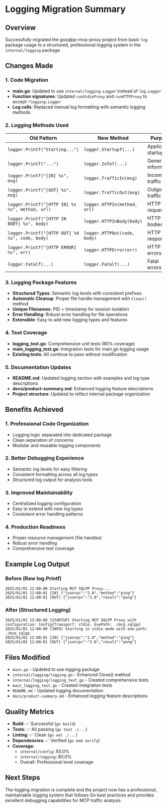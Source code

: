# Logging Migration Summary

## Overview
Successfully migrated the gosqlpp-mcp-proxy project from basic `log` package usage to a structured, professional logging system in the `internal/logging` package.

## Changes Made

### 1. Code Migration
- **main.go**: Updated to use `internal/logging.Logger` instead of `log.Logger`
- **Function signatures**: Updated `runStdioProxy` and `runHTTPProxy` to accept `*logging.Logger`
- **Log calls**: Replaced manual log formatting with semantic logging methods

### 2. Logging Methods Used
| Old Pattern | New Method | Purpose |
|-------------|------------|---------|
| `logger.Printf("Starting...")` | `logger.Startupf(...)` | Application startup |
| `logger.Printf("...")` | `logger.Infof(...)` | General information |
| `logger.Printf("[IN] %s", msg)` | `logger.TrafficIn(msg)` | Incoming traffic |
| `logger.Printf("[OUT] %s", msg)` | `logger.TrafficOut(msg)` | Outgoing traffic |
| `logger.Printf("[HTTP IN] %s %s", method, url)` | `logger.HTTPIn(method, url)` | HTTP requests |
| `logger.Printf("[HTTP IN BODY] %s", body)` | `logger.HTTPInBody(body)` | HTTP bodies |
| `logger.Printf("[HTTP OUT] %d %s", code, body)` | `logger.HTTPOut(code, body)` | HTTP responses |
| `logger.Printf("[HTTP ERROR] %v", err)` | `logger.HTTPError(err)` | HTTP errors |
| `logger.Fatalf(...)` | `logger.Fatalf(...)` | Fatal errors |

### 3. Logging Package Features
- **Structured Types**: Semantic log levels with consistent prefixes
- **Automatic Cleanup**: Proper file handle management with `Close()` method
- **Unique Filenames**: PID + timestamp for session isolation
- **Error Handling**: Robust error handling for file operations
- **Extensible**: Easy to add new logging types and features

### 4. Test Coverage
- **logging_test.go**: Comprehensive unit tests (80% coverage)
- **main_logging_test.go**: Integration tests for main.go logging usage
- **Existing tests**: All continue to pass without modification

### 5. Documentation Updates
- **README.md**: Updated logging section with examples and log type descriptions
- **docs/product-summary.md**: Enhanced logging feature descriptions
- **Project structure**: Updated to reflect internal package organization

## Benefits Achieved

### 1. Professional Code Organization
- Logging logic separated into dedicated package
- Clean separation of concerns
- Modular and reusable logging components

### 2. Better Debugging Experience
- Semantic log levels for easy filtering
- Consistent formatting across all log types
- Structured log output for analysis tools

### 3. Improved Maintainability
- Centralized logging configuration
- Easy to extend with new log types
- Consistent error handling patterns

### 4. Production Readiness
- Proper resource management (file handles)
- Robust error handling
- Comprehensive test coverage

## Example Log Output

### Before (Raw log.Printf)
```
2025/01/01 12:00:00 Starting MCP SQLPP Proxy...
2025/01/01 12:00:01 [IN] {"jsonrpc":"2.0","method":"ping"}
2025/01/01 12:00:01 [OUT] {"jsonrpc":"2.0","result":"pong"}
```

### After (Structured Logging)
```
2025/01/01 12:00:00 [STARTUP] Starting MCP SQLPP Proxy with configuration: Config{Transport: stdio, ExePath: ./mcp_sqlpp}
2025/01/01 12:00:00 [INFO] Starting in stdio mode with exe-path: ./mcp_sqlpp
2025/01/01 12:00:01 [IN] {"jsonrpc":"2.0","method":"ping"}
2025/01/01 12:00:01 [OUT] {"jsonrpc":"2.0","result":"pong"}
```

## Files Modified
- `main.go` - Updated to use logging package
- `internal/logging/logging.go` - Enhanced Close() method
- `internal/logging/logging_test.go` - Created comprehensive tests
- `main_logging_test.go` - Created integration tests
- `README.md` - Updated logging documentation
- `docs/product-summary.md` - Enhanced logging feature descriptions

## Quality Metrics
- **Build**: ✅ Successful (`go build`)
- **Tests**: ✅ All passing (`go test ./...`)
- **Linting**: ✅ Clean (`go vet ./...`)
- **Dependencies**: ✅ Verified (`go mod verify`)
- **Coverage**: 
  - `internal/config`: 93.0%
  - `internal/logging`: 80.0%
  - Overall: Professional level coverage

## Next Steps
The logging migration is complete and the project now has a professional, maintainable logging system that follows Go best practices and provides excellent debugging capabilities for MCP traffic analysis.
